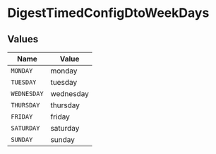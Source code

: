 # DigestTimedConfigDtoWeekDays


## Values

| Name        | Value       |
| ----------- | ----------- |
| `MONDAY`    | monday      |
| `TUESDAY`   | tuesday     |
| `WEDNESDAY` | wednesday   |
| `THURSDAY`  | thursday    |
| `FRIDAY`    | friday      |
| `SATURDAY`  | saturday    |
| `SUNDAY`    | sunday      |